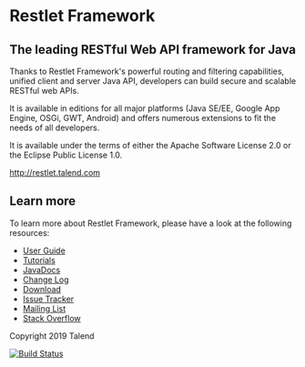 # Restlet Framework

## The leading RESTful Web API framework for Java

Thanks to Restlet Framework's powerful routing and filtering capabilities, unified client and server Java API, developers can build secure and scalable RESTful web APIs.

It is available in editions for all major platforms (Java SE/EE, Google App Engine, OSGi, GWT, Android) and offers numerous extensions to fit the needs of all developers.

It is available under the terms of either the Apache Software License 2.0 or the Eclipse Public License 1.0.

http://restlet.talend.com

## Learn more

To learn more about Restlet Framework, please have a look at the following resources:

* [User Guide](https://restlet.talend.com/documentation/user-guide/2.3/)
* [Tutorials](https://restlet.talend.com/documentation/tutorials/2.3/)
* [JavaDocs](https://restlet.talend.com/documentation/javadocs/2.3/)
* [Change Log](https://restlet.talend.com/documentation/2.3/changelog)
* [Download](https://restlet.talend.com/downloads/current/)
* [Issue Tracker](https://github.com/restlet/restlet-framework-java/issues)
* [Mailing List](https://groups.google.com/a/restlet.org/forum/#!forum/framework-discuss)
* [Stack Overflow](http://stackoverflow.com/questions/tagged/restlet)

Copyright 2019 Talend

[![Build Status](https://travis-ci.org/restlet/restlet-framework-java.svg?branch=2.3)](https://travis-ci.org/restlet/restlet-framework-java)

